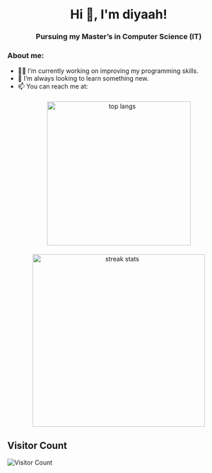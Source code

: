 
<h1 align="center">Hi 👋, I'm diyaah!</h1>
<h3 align="center">Pursuing my Master’s in Computer Science (IT)</h3>

### About me:
- 👩‍💻 I’m currently working on improving my programming skills.
- 🌱 I’m always looking to learn something new.
- 📫 You can reach me at:

<div align="center" style="margin: 20px 0;">
<img width="325" src="https://github-readme-stats.vercel.app/api/top-langs/?username=diiya07&hide=HTML,Ruby,Kotlin,CMake,Shell,Swift,Objective-C,C++,C&langs_count=30&layout=compact&theme=react&border_radius=10&size_weight=0.5&count_weight=0.5&exclude_repo=github-readme-stats&count_private=true&order=2" alt="top langs" />
</div>

<div align="center" style="margin: 20px 0;">
  <img width="390" src="https://streak-stats.demolab.com/?user=diiya07&count_private=true&theme=react&border_radius=10" alt="streak stats"/>
</div>

## Visitor Count
![Visitor Count](https://profile-counter.glitch.me/diiya07/count.svg)

